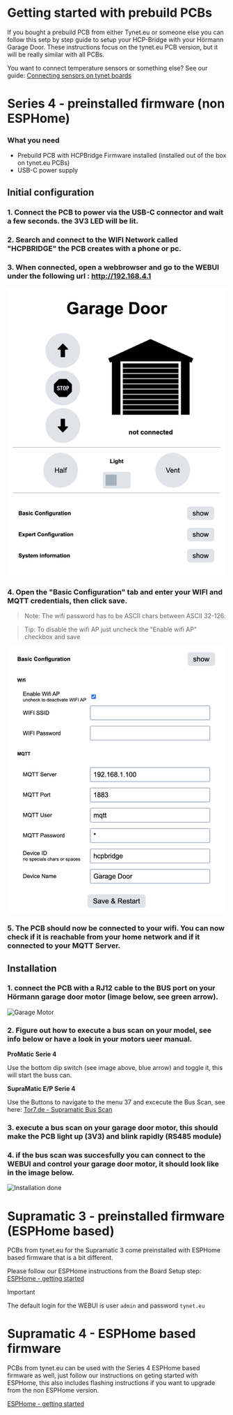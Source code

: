 # Getting started with prebuild PCBs

If you bought a prebuild PCB from either Tynet.eu or someone else you can follow this setp by step guide to setup your HCP-Bridge with your Hörmann Garage Door.
These instructions focus on the tynet.eu PCB version, but it will be really similar with all PCBs.

You want to connect temperature sensors or something else? See our guide: [Connecting sensors on tynet boards](connecting_sensors_prebuild_pcbs.md)


# Series 4 - preinstalled firmware (non ESPHome)

### What you need

* Prebuild PCB with HCPBridge Firmware installed (installed out of the box on tynet.eu PCBs)
* USB-C power supply

## Initial configuration

### 1. Connect the PCB to power via the USB-C connector and wait a few seconds. the 3V3 LED will be lit.
### 2. Search and connect to the WIFI Network called "HCPBRIDGE" the PCB creates with a phone or pc.
### 3. When connected, open a webbrowser and go to the WEBUI under the following url : http://192.168.4.1

![Initial WebUI](Images/webui_initial_ui.png)

### 4. Open the "Basic Configuration" tab and enter your WIFI and MQTT credentials, then click save.

> Note: The wifi password has to be ASCII chars between ASCII 32-126.

> Tip: To disable the wifi AP just uncheck the "Enable wifi AP" checkbox and save

![basic config](Images/webui_basic_config.png)

### 5. The PCB should now be connected to your wifi. You can now check if it is reachable from your home network and if it connected to your MQTT Server.

## Installation

### 1. connect the PCB with a RJ12 cable to the BUS port on your Hörmann garage door motor (image below, see green arrow).

![Garage Motor](Images/antrieb-min.png)
   
### 2. Figure out how to execute a bus scan on your model, see info below or have a look in your motors ueer manual.

**ProMatic Serie 4**

Use the bottom dip switch (see image above, blue arrow) and toggle it, this will start the buss can.

**SupraMatic E/P Serie 4**

Use the Buttons to navigate to the menu 37 and excecute the Bus Scan, see here: [Tor7.de - Supramatic Bus Scan](https://www.tor7.de/news/bus-scan-beim-supramatic-serie-4-fehlercode-04-vermeiden)
  
### 3. execute a bus scan on your garage door motor, this should make the PCB light up (3V3) and blink rapidly (RS485 module)
### 4. if the bus scan was succesfully you can connect to the WEBUI and control your garage door motor, it should look like in the image below.

![Installation done](Images/webui_ready_and_installed.png)


# Supramatic 3 - preinstalled firmware (ESPHome based)

PCBs from tynet.eu for the Supramatic 3 come preinstalled with ESPHome based firmware that is a bit different.

Please follow our ESPHome instructions from the Board Setup step: [ESPHome - getting started](ESPhome_getting_started.md)

> [!IMPORTANT]
> The default login for the WEBUI is user `admin` and password `tynet.eu`


# Supramatic 4 - ESPHome based firmware

PCBs from tynet.eu can be used with the Series 4 ESPHome based firmware as well, just follow our instructions on geting started with ESPHome, this also includes flashing instructions if you want to upgrade from the non ESPHome version.

[ESPHome - getting started](ESPhome_getting_started.md)